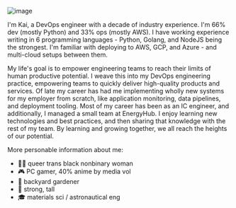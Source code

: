 ![image](https://github.com/coilysiren/coilysiren/assets/5768468/55d7831c-1a77-46ca-a994-f65108a4a7a0)

I'm Kai, a DevOps engineer with a decade of industry experience. I'm 66% dev (mostly Python) and 33% ops (mostly AWS). I have working experience writing in 6 programming languages - Python, Golang, and NodeJS being the strongest. I'm familiar with deploying to AWS, GCP, and Azure - and multi-cloud setups between them.

My life's goal is to empower engineering teams to reach their limits of human productive potential. I weave this into my DevOps engineering practice, empowering teams to quickly deliver high-quality products and services. Of late my career has had me implementing wholly new systems for my employer from scratch, like application monitoring, data pipelines, and deployment tooling. Most of my career has been as an IC engineer, and additionally, I managed a small team at EnergyHub. I enjoy learning new technologies and best practices, and then sharing that knowledge with the rest of my team. By learning and growing together, we all reach the heights of our potential.

More personable information about me:

- 👩🏽 queer trans black nonbinary woman
- 🎮 PC gamer, 40% anime by media vol
- 🌱 backyard gardener
- 💪 strong, tall
- 🎓 materials sci / astronautical eng

<!--
**coilysiren/coilysiren** is a ✨ _special_ ✨ repository because its `README.md` (this file) appears on your GitHub profile.

Here are some ideas to get you started:

- 🔭 I’m currently working on ...
- 🌱 I’m currently learning ...
- 👯 I’m looking to collaborate on ...
- 🤔 I’m looking for help with ...
- 💬 Ask me about ...
- 📫 How to reach me: ...
- 😄 Pronouns: ...
- ⚡ Fun fact: ...
-->
